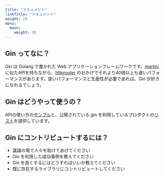 ```yaml
---
title: "ドキュメント"
linkTitle: "ドキュメント"
weight: 20
menu:
  main:
    weight: 20
---
```


## Gin ってなに？

Gin は Golang で書かれた Web アプリケーションフレームワークです。[martini](https://github.com/go-martini/martini) に似たAPIを持ちながら、[httprouter](https://github.com/julienschmidt/httprouter) のおかげでそれより40倍以上も速いパフォーマンスがあります。良いパフォーマンスと生産性が必要であれば、Gin が好きになれるでしょう。

## Gin はどうやって使うの？

APIの使い方の[サンプル](https://github.com/gin-gonic/examples)と、公開されている gin を利用しているプロダクトの[リスト](./users)を提供しています。

## Gin にコントリビュートするには？

* 議論の場で人々を助けてあげてください
* Gin を利用した成功事例を教えてください
* Gin を良くするにはどうすればいいか教えてください
* 既に存在するライブラリにコントリビュートしてください
